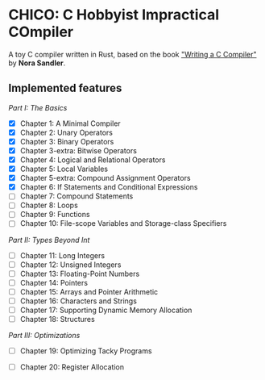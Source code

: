 
# CHICO: C Hobbyist Impractical COmpiler

A toy C compiler written in Rust, based on the book ["Writing a C Compiler"](https://norasandler.com/book/) by **Nora Sandler**.

## Implemented features

*Part I: The Basics*
 - [x] Chapter 1: A Minimal Compiler
 - [x] Chapter 2: Unary Operators
 - [x] Chapter 3: Binary Operators
 - [x] Chapter 3-extra: Bitwise Operators
 - [x] Chapter 4: Logical and Relational Operators
 - [x] Chapter 5: Local Variables
 - [x] Chapter 5-extra: Compound Assignment Operators
 - [x] Chapter 6: If Statements and Conditional Expressions
 - [ ] Chapter 7: Compound Statements
 - [ ] Chapter 8: Loops
 - [ ] Chapter 9: Functions
 - [ ] Chapter 10: File-scope Variables and Storage-class Specifiers

*Part II: Types Beyond Int*
 - [ ] Chapter 11: Long Integers
 - [ ] Chapter 12: Unsigned Integers
 - [ ] Chapter 13: Floating-Point Numbers
 - [ ] Chapter 14: Pointers
 - [ ] Chapter 15: Arrays and Pointer Arithmetic
 - [ ] Chapter 16: Characters and Strings
 - [ ] Chapter 17: Supporting Dynamic Memory Allocation
 - [ ] Chapter 18: Structures
 
 *Part III: Optimizations*
 - [ ] Chapter 19: Optimizing Tacky Programs
 - [ ] Chapter 20: Register Allocation


